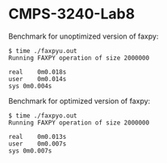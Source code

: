 # CMPS-3240-Lab8

Benchmark for unoptimized version of faxpy:
```shell
$ time ./faxpyu.out
Running FAXPY operation of size 2000000 

real	0m0.018s
user	0m0.014s
sys	0m0.004s
```
Benchmark for optimized version of faxpy:
```shell
$ time ./faxpyo.out
Running FAXPY operation of size 2000000 

real	0m0.013s
user	0m0.007s
sys	0m0.007s
```
